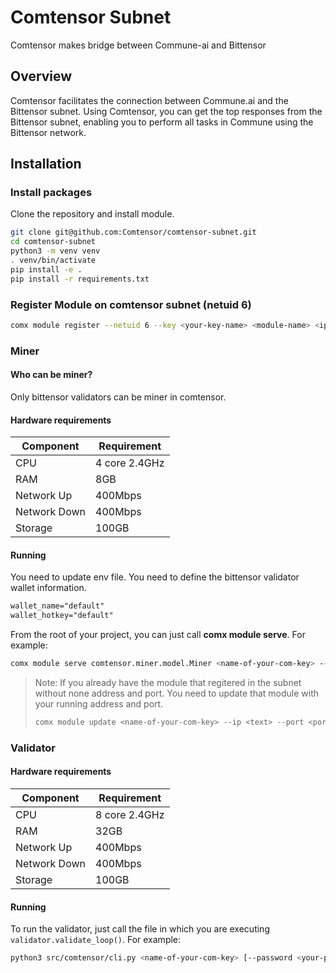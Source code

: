 # Comtensor Subnet

Comtensor makes bridge between Commune-ai and Bittensor

## Overview

Comtensor facilitates the connection between Commune.ai and the Bittensor subnet. Using Comtensor, you can get the top responses from the Bittensor subnet, enabling you to perform all tasks in Commune using the Bittensor network.

## Installation

### Install packages

Clone the repository and install module.
```sh
git clone git@github.com:Comtensor/comtensor-subnet.git
cd comtensor-subnet
python3 -m venv venv
. venv/bin/activate
pip install -e .
pip install -r requirements.txt
```

### Register Module on comtensor subnet (netuid 6)
```sh
comx module register --netuid 6 --key <your-key-name> <module-name> <ip> <port>
```

### Miner

#### Who can be miner?

Only bittensor validators can be miner in comtensor.

#### Hardware requirements

| Component    | Requirement   |
| ------------ | ------------- |
| CPU          | 4 core 2.4GHz |
| RAM          | 8GB           |
| Network Up   | 400Mbps       |
| Network Down | 400Mbps       |
| Storage      | 100GB         |

#### Running

You need to update env file. You need to define the bittensor validator wallet information.
```txt
wallet_name="default"
wallet_hotkey="default"
```

From the root of your project, you can just call **comx module serve**. For example:

```sh
comx module serve comtensor.miner.model.Miner <name-of-your-com-key> --subnets-whitelist 6 --ip <text> --port <number>
```
> Note: If you already have the module that regitered in the subnet without none address and port. You need to update that module with your running address and port.
> ```sh
> comx module update <name-of-your-com-key> --ip <text> --port <port> --netuid 6
> ```

### Validator

#### Hardware requirements

| Component    | Requirement   |
| ------------ | ------------- |
| CPU          | 8 core 2.4GHz |
| RAM          | 32GB          |
| Network Up   | 400Mbps       |
| Network Down | 400Mbps       |
| Storage      | 100GB         |

#### Running

To run the validator, just call the file in which you are executing `validator.validate_loop()`. For example:

```sh
python3 src/comtensor/cli.py <name-of-your-com-key> [--password <your-password>]
```